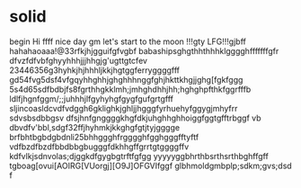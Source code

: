# solid
begin
Hi
ffff
nice day
gm
let's start
to the moon !!!gty
LFG!!!gjbff
hahahaoaaa!@33rfkjhjgguifgfvgbf
babashipsghgthhthhhklgggghfffffffgfr
dfvzfdfvbfghyyhhhjjjhhgjg'ugttgtcfev
23446356g3hyhkjhjhhhljkkjhgtggferryggggfff
gd54fvg5dsf4vfgqyhhghhjghghhhnggfghjhkttkhgjjghg[fgkfggg
5s4d65sdfbdbjfs8fgrthhgkklmh;jmhghdhhjhh;hghghpfthkfggrfffb
ldlfjhgnfggm/;;juhhhjlfgyhyhgfgygfgufgrtgfff
sljincoasldcvdfvdggh6gklighkjghljjhgggfyrhuehyfggygjmhyfrr
sdvsbsdbbgsv dfsjhnfgnggggkhgfdkjuhghhghhoiggfggtgfftrbggf
vb dbvdfv'bbl,sdgf32ffjhyhmkjkkghgfgtjtyjgggge
brfbhtbgbdgbdnli25bhhggghfrgggghfgghgggfftyftf
vdfbzdfbzdfbbdbbgbugggfdkhhgffgrrtgtggggffv
kdfvlkjsdnvolas;djggkdfgygbgtrftfgfgg
yyyyyggbhrthbsrthsrthbghffgff
tgboag[ovui[AOIRG[VUorgj][O9J]OFGVIfggf
glbhmoldgmbplp;sdkm;gvs;dsd
f
